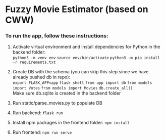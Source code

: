 # Fuzzy Movie Estimator (based on CWW) 

### To run the app, follow these instructions:

1. Activate virtual environment and install dependencies for Python in the backend folder:\
   `python3 -m venv env`
   `source env/bin/activate`
   `python3 -m pip install -r requirements.txt`

2. Create DB with the schema (you can skip this step since we have already pushed db in repo):\
   `export FLASK_APP=app`
   `flask shell`
   `from app import db`
   `from models import Votes`
   `from models import Movies`
   `db.create_all()`\
   Make sure db.sqlite is created in the backend folder

3. Run static/parse_movies.py to populate DB

4. Run backend:
   `flask run`

5. Install npm packages in the frontend folder:
   `npm install`
 
6. Run frontend:
   `npm run serve`
   
